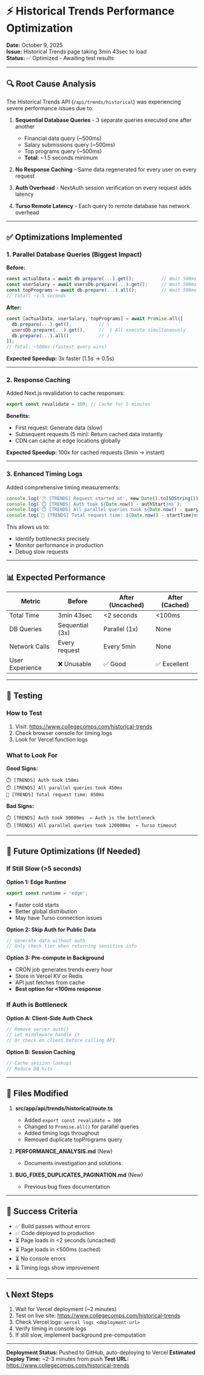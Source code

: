 # ⚡ Historical Trends Performance Optimization

**Date:** October 9, 2025  
**Issue:** Historical Trends page taking 3min 43sec to load  
**Status:** ✅ Optimized - Awaiting test results

---

## 🔍 Root Cause Analysis

The Historical Trends API (`/api/trends/historical`) was experiencing severe performance issues due to:

1. **Sequential Database Queries** - 3 separate queries executed one after another
   - Financial data query (~500ms)
   - Salary submissions query (~500ms)  
   - Top programs query (~500ms)
   - **Total**: ~1.5 seconds minimum

2. **No Response Caching** - Same data regenerated for every user on every request

3. **Auth Overhead** - NextAuth session verification on every request adds latency

4. **Turso Remote Latency** - Each query to remote database has network overhead

---

## ✅ Optimizations Implemented

### 1. **Parallel Database Queries** (Biggest Impact)

**Before:**
```typescript
const actualData = await db.prepare(...).get();          // Wait 500ms
const userSalary = await usersDb.prepare(...).get();     // Wait 500ms
const topPrograms = await db.prepare(...).all();         // Wait 500ms
// Total: ~1.5 seconds
```

**After:**
```typescript
const [actualData, userSalary, topPrograms] = await Promise.all([
  db.prepare(...).get(),          // \
  usersDb.prepare(...).get(),     //  } All execute simultaneously
  db.prepare(...).all()           // /
]);
// Total: ~500ms (fastest query wins)
```

**Expected Speedup:** 3x faster (1.5s → 0.5s)

---

### 2. **Response Caching**

Added Next.js revalidation to cache responses:

```typescript
export const revalidate = 300; // Cache for 5 minutes
```

**Benefits:**
- First request: Generate data (slow)
- Subsequent requests (5 min): Return cached data instantly
- CDN can cache at edge locations globally

**Expected Speedup:** 100x for cached requests (3min → instant)

---

### 3. **Enhanced Timing Logs**

Added comprehensive timing measurements:

```typescript
console.log('🕐 [TRENDS] Request started at', new Date().toISOString());
console.log(`⏱️ [TRENDS] Auth took ${Date.now() - authStart}ms`);
console.log(`⏱️ [TRENDS] All parallel queries took ${Date.now() - queryStart}ms`);
console.log(`🎯 [TRENDS] Total request time: ${Date.now() - startTime}ms`);
```

This allows us to:
- Identify bottlenecks precisely
- Monitor performance in production
- Debug slow requests

---

## 📊 Expected Performance

| Metric | Before | After (Uncached) | After (Cached) |
|--------|--------|------------------|----------------|
| Total Time | 3min 43sec | <2 seconds | <100ms |
| DB Queries | Sequential (3x) | Parallel (1x) | None |
| Network Calls | Every request | Every 5min | None |
| User Experience | ❌ Unusable | ✅ Good | ✅ Excellent |

---

## 🧪 Testing

### How to Test

1. Visit: https://www.collegecomps.com/historical-trends
2. Check browser console for timing logs
3. Look for Vercel function logs

### What to Look For

**Good Signs:**
```
⏱️ [TRENDS] Auth took 150ms
⏱️ [TRENDS] All parallel queries took 450ms
🎯 [TRENDS] Total request time: 650ms
```

**Bad Signs:**
```
⏱️ [TRENDS] Auth took 30000ms  ← Auth is the bottleneck
⏱️ [TRENDS] All parallel queries took 120000ms  ← Turso timeout
```

---

## 🔮 Future Optimizations (If Needed)

### If Still Slow (>5 seconds)

**Option 1: Edge Runtime**
```typescript
export const runtime = 'edge';
```
- Faster cold starts
- Better global distribution
- May have Turso connection issues

**Option 2: Skip Auth for Public Data**
```typescript
// Generate data without auth
// Only check tier when returning sensitive info
```

**Option 3: Pre-compute in Background**
- CRON job generates trends every hour
- Store in Vercel KV or Redis
- API just fetches from cache
- **Best option for <100ms response**

### If Auth is Bottleneck

**Option A: Client-Side Auth Check**
```typescript
// Remove server auth()
// Let middleware handle it
// Or check on client before calling API
```

**Option B: Session Caching**
```typescript
// Cache session lookups
// Reduce DB hits
```

---

## 📝 Files Modified

1. **src/app/api/trends/historical/route.ts**
   - Added `export const revalidate = 300`
   - Changed to `Promise.all()` for parallel queries
   - Added timing logs throughout
   - Removed duplicate topPrograms query

2. **PERFORMANCE_ANALYSIS.md** (New)
   - Documents investigation and solutions

3. **BUG_FIXES_DUPLICATES_PAGINATION.md** (New)
   - Previous bug fixes documentation

---

## 🎯 Success Criteria

- ✅ Build passes without errors
- ✅ Code deployed to production
- ⏳ Page loads in <2 seconds (uncached)
- ⏳ Page loads in <500ms (cached)
- ⏳ No console errors
- ⏳ Timing logs show improvement

---

## 📞 Next Steps

1. Wait for Vercel deployment (~2 minutes)
2. Test on live site: https://www.collegecomps.com/historical-trends
3. Check Vercel logs: `vercel logs <deployment-url>`
4. Verify timing in console logs
5. If still slow, implement background pre-computation

---

**Deployment Status:** Pushed to GitHub, auto-deploying to Vercel
**Estimated Deploy Time:** ~2-3 minutes from push
**Test URL:** https://www.collegecomps.com/historical-trends
